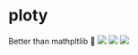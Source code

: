 # ploty
Better than mathpltlib 🤣
<img src="https://cdn.discordapp.com/attachments/627202547962347552/1045350463161249792/Screenshot_2022-11-24_214849.png">
<img src="https://cdn.discordapp.com/attachments/627202547962347552/1045350462829908028/Screenshot_2022-11-24_214900.png">
<img src="https://cdn.discordapp.com/attachments/627202547962347552/1045350462469193828/Screenshot_2022-11-24_214908.png">
